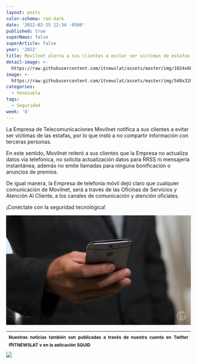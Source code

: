 ```yaml
---
layout: posts
color-schema: red-dark
date: '2022-02-25 12:34 -0500'
published: true
superNews: false
superArticle: false
year: '2022'
title: Movilnet alerta a sus clientes a evitar ser víctimas de estafas
detail-image: >-
  https://raw.githubusercontent.com/itnewslat/assets/master/img/1024x680/LLamada-g.jpg
image: >-
  https://raw.githubusercontent.com/itnewslat/assets/master/img/540x320/LLamada-p.jpg
categories:
  - Venezuela
tags:
  - Seguridad
week: '8'
---
```

La Empresa de Telecomunicaciones Movilnet notifica a sus clientes a evitar ser víctimas de las estafas, por lo que instó a no compartir información con terceras personas.

En este sentido, Movilnet reiteró a sus clientes que la Empresa  no actualiza datos  vía telefónica, no solicita actualización datos para RRSS ni mensajería instantánea, además no emite llamadas para ninguna bonificación o anuncios de premios.

De igual manera, la Empresa de telefonía móvil dejó claro que cualquier comunicación de Movilnet, será a través de las Oficinas de Servicios y Atención Al Cliente, a los canales de comunicación y atención oficiales.

¡Conéctate con la seguridad tecnológica!

![](https://raw.githubusercontent.com/itnewslat/assets/master/img/540x320/LLamada-p.jpg)

<table style="height: 42px;" width="569">
<tbody>
<tr>
<td style="text-align: justify;"><sub><strong>Nuestras noticias también son publicadas a través de nuestra cuenta en Twitter <a href="https://twitter.com/itnewslat?lang=es">@ITNEWSLAT</a> y en la aplicación <a href="https://squidapp.co/en/">SQUID</a></strong></sub></td>
</tr>
</tbody>
</table>

<img src="https://tracker.metricool.com/c3po.jpg?hash=56f88a41e39ab42c063cc51676587a04"/>